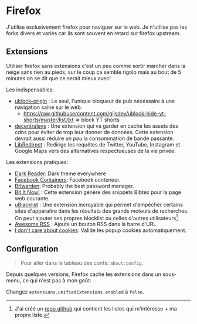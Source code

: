 # Firefox

J'utilise exclusivement firefox pour naviguer sur le web. Je n'utilise pas les forks divers et variés car ils sont souvent en retard sur firefox upstream.

## Extensions

Utiliser firefox sans extensions c'est un peu comme sortir marcher dans la neige sans rien au pieds, sur le coup ça semble rigolo mais au bout de 5 minutes on se dit que ce serait mieux avec!

Les indispensables:

- [ublock-origin](https://addons.mozilla.org/fr/firefox/addon/ublock-origin/) : Le seul, l'unique bloqueur de pub nécéssaire à une navigation saine sur le web.
  - https://raw.githubusercontent.com/gijsdev/ublock-hide-yt-shorts/master/list.txt => block YT shorts
- [decentraleys](https://decentraleyes.org/) : Une extension qui va garder en cache les assets des cdns pour éviter de trop leur donner de données. Cette extension devrait aussi réduire *un peu* la consommation de bande passante.
- [LibRedirect](https://addons.mozilla.org/en-US/firefox/addon/libredirect/) : Redirige les requêtes de Twitter, YouTube, Instagram et Google Maps vers des alternatives respectueuses de la vie privée.

Les extensions pratiques:

- [Dark Reader](https://addons.mozilla.org/fr/firefox/addon/darkreader): Dark theme everywhere
- [Facebook Containers](https://addons.mozilla.org/fr/firefox/addon/facebook-container): Facebook conteneur.
- [Bitwarden](https://addons.mozilla.org/fr/firefox/addon/bitwarden-password-manager): Probably the best password manager.
- [Bit It Now!](https://addons.mozilla.org/fr/firefox/addon/bibitnow/) : Cette extension génère des snippets Bibtex pour la page web courante.
- [uBlacklist](https://addons.mozilla.org/fr/firefox/addon/ublacklist/) : Une extension incroyable qui permet d'empêcher certains sites d'apparaitre dans les résultats des grands moteurs de recherches. On peut ajouter ses propres blocklist ou celles d'autres utilisateurs[^repogithub].
- [Awesome RSS](https://addons.mozilla.org/fr/firefox/addon/awesome-rss/) : Ajoute un bouton RSS dans la barre d'URL.
- [I don't care about cookies](https://www.i-dont-care-about-cookies.eu/): Valide les popup cookies automatiquement.

[^repogithub]:J'ai créé un [repo github](https://github.com/slashformotion/ublacklist) qui contient les listes qui m'intéresse + ma propre liste.

## Configuration

> Pour aller dans le tableau des confs: `about:config`.

Depuis quelques versions, Firefox cache les extensions dans un sous-menu, ce qui n'est pas à mon goût:
    
Changez `extensions.unifiedExtensions.enabled` à `false`.
